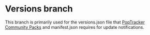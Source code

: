 # Versions branch

This branch is primarily used for the versions.json file that [PopTracker Community Packs](https://github.com/black-sliver/PopTracker/blob/packlist/community-packs.json) and manifest.json requires for update notifications.
